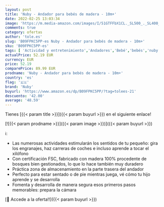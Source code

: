 ```yaml
---
layout: post
title: 'Nuby - Andador para bebés de madera - 10m+'
date: 2022-02-25 13:03:34
image: 'https://m.media-amazon.com/images/I/51GTFFbX1CL._SL500_._SL400_.jpg'
comments: true
category: ofertas
author: 'tole.es'
slug: 'B09FPKC5PP-es Nuby - Andador para bebés de madera - 10m+'
sku: 'B09FPKC5PP-es'
tags: [ 'Actividad y entretenimiento','Andadores','Bebé','bebés','nuby', ]
actualPrice: 52.19 EUR
currency: EUR
price: 52.19
comparePrice: 89.99 EUR
prodname: 'Nuby - Andador para bebés de madera - 10m+'
country: 'es'
flag: '🇪🇸'
brand: 'Nuby'
buyurl: 'https://www.amazon.es/dp/B09FPKC5PP/?tag=tolees-21'
descuento: '42.00'
average: '48.59'
---
```


Tienes [{{< param title >}}]({{< param buyurl >}}) en el siguiente enlace!

[![{{< param prodname >}}]({{< param image >}})]({{< param buyurl >}})

ℹ️:

- Las numerosas actividades estimularán los sentidos de tu pequeño: gira los engranajes, haz carreras de coches e incluso aprende a tocar el xilófono
- Con certificación FSC, fabricado con madera 100% procedente de bosques bien gestionados, lo que lo hace también muy duradero
- Práctica zona de almacenamiento en la parte trasera del andador
- Perfecto para estar sentado o de pie mientras juega, vé cómo tu hijo aprende y se desarrolla
- Fomenta y desarrolla de manera segura esos primeros pasos memorables: prepara la cámara

[🛒 Accede a la oferta!!]({{< param buyurl >}})
